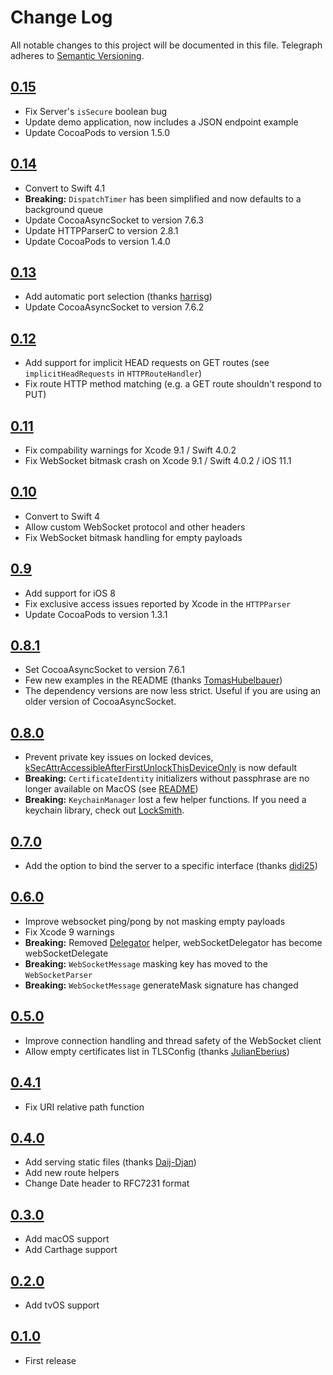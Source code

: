 # Change Log
All notable changes to this project will be documented in this file.
Telegraph adheres to [Semantic Versioning](http://semver.org/).

## [0.15](https://github.com/Building42/Telegraph/releases/tag/0.15)
- Fix Server's `isSecure` boolean bug
- Update demo application, now includes a JSON endpoint example
- Update CocoaPods to version 1.5.0

## [0.14](https://github.com/Building42/Telegraph/releases/tag/0.14)
- Convert to Swift 4.1
- **Breaking:** `DispatchTimer` has been simplified and now defaults to a background queue
- Update CocoaAsyncSocket to version 7.6.3
- Update HTTPParserC to version 2.8.1
- Update CocoaPods to version 1.4.0

## [0.13](https://github.com/Building42/Telegraph/releases/tag/0.13)
- Add automatic port selection (thanks [harrisg](https://github.com/harrisg))
- Update CocoaAsyncSocket to version 7.6.2

## [0.12](https://github.com/Building42/Telegraph/releases/tag/0.12)
- Add support for implicit HEAD requests on GET routes (see `implicitHeadRequests` in `HTTPRouteHandler`)
- Fix route HTTP method matching (e.g. a GET route shouldn't respond to PUT)

## [0.11](https://github.com/Building42/Telegraph/releases/tag/0.11)
- Fix compability warnings for Xcode 9.1 / Swift 4.0.2
- Fix WebSocket bitmask crash on Xcode 9.1 / Swift 4.0.2 / iOS 11.1

## [0.10](https://github.com/Building42/Telegraph/releases/tag/0.10)
- Convert to Swift 4
- Allow custom WebSocket protocol and other headers
- Fix WebSocket bitmask handling for empty payloads

## [0.9](https://github.com/Building42/Telegraph/releases/tag/0.9)
- Add support for iOS 8
- Fix exclusive access issues reported by Xcode in the `HTTPParser`
- Update CocoaPods to version 1.3.1

## [0.8.1](https://github.com/Building42/Telegraph/releases/tag/0.8.1)
- Set CocoaAsyncSocket to version 7.6.1
- Few new examples in the README (thanks [TomasHubelbauer](https://github.com/TomasHubelbauer))
- The dependency versions are now less strict. Useful if you are using an older version of CocoaAsyncSocket.

## [0.8.0](https://github.com/Building42/Telegraph/releases/tag/0.8.0)
- Prevent private key issues on locked devices, [kSecAttrAccessibleAfterFirstUnlockThisDeviceOnly](https://developer.apple.com/documentation/security/ksecattraccessibleafterfirstunlockthisdeviceonly) is now default
- **Breaking:** `CertificateIdentity` initializers without passphrase are no longer available on MacOS (see [README](README.md))
- **Breaking:** `KeychainManager` lost a few helper functions. If you need a keychain library, check out [LockSmith](https://github.com/matthewpalmer/Locksmith).

## [0.7.0](https://github.com/Building42/Telegraph/releases/tag/0.7.0)
- Add the option to bind the server to a specific interface (thanks [didi25](https://github.com/didi25))

## [0.6.0](https://github.com/Building42/Telegraph/releases/tag/0.6.0)
- Improve websocket ping/pong by not masking empty payloads
- Fix Xcode 9 warnings
- **Breaking:** Removed [Delegator](https://github.com/Building42/Telegraph/blob/0.5.0/Sources/Helpers/Delegator.swift) helper, webSocketDelegator has become webSocketDelegate
- **Breaking:** `WebSocketMessage` masking key has moved to the `WebSocketParser`
- **Breaking:** `WebSocketMessage` generateMask signature has changed

## [0.5.0](https://github.com/Building42/Telegraph/releases/tag/0.5.0)
- Improve connection handling and thread safety of the WebSocket client
- Allow empty certificates list in TLSConfig (thanks [JulianEberius](https://github.com/JulianEberius))

## [0.4.1](https://github.com/Building42/Telegraph/releases/tag/0.4.1)
- Fix URI relative path function

## [0.4.0](https://github.com/Building42/Telegraph/releases/tag/0.4.0)
- Add serving static files (thanks [Daij-Djan](https://github.com/Daij-Djan))
- Add new route helpers
- Change Date header to RFC7231 format

## [0.3.0](https://github.com/Building42/Telegraph/releases/tag/0.3.0)
- Add macOS support
- Add Carthage support

## [0.2.0](https://github.com/Building42/Telegraph/releases/tag/0.2.0)
- Add tvOS support

## [0.1.0](https://github.com/Building42/Telegraph/releases/tag/0.1.0)
- First release
